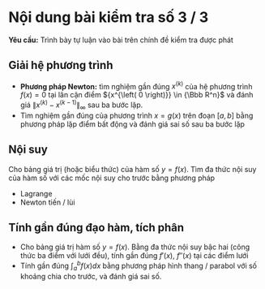 # Nội dung bài kiểm tra số 3 / 3
**Yêu cầu:** Trình bày tự luận vào bài trên chính đề kiểm tra được phát
## Giải hệ phương trình
* **Phương pháp Newton:** tìm nghiệm gần đúng ${x^{\left( k \right)}}$ của hệ phương trình $f(x) = 0$ tại lân cận điểm ${x^{\left( 0 \right)}} \in {\Bbb R^n}$ và đánh giá ${\left\| {{x^{\left( k \right)}} - {x^{\left( {k - 1} \right)}}} \right\|_\infty }$ sau ba bước lặp.
* Tìm nghiệm gần đúng của phương trình $x = g(x)$ trên đoạn $[a, b]$ bằng phương pháp lặp điểm bất động và đánh giá sai số sau ba bước lặp

## Nội suy
Cho bảng giá trị (hoặc biểu thức) của hàm số $y = f(x)$. Tìm đa thức nội suy của hàm số với các mốc nội suy cho trước bằng phương pháp
* Lagrange
* Newton tiến / lùi

## Tính gần đúng đạo hàm, tích phân
* Cho bảng giá trị hàm số $y = f(x)$. Bằng đa thức nội suy bậc hai (công thức ba điểm với lưới đều), tính gần đúng $f'(x)$, $f''(x)$ tại các điểm lưới
* Tính gần đúng $\displaystyle \int_a^b {f\left( x \right)dx}$ bằng phương pháp hình thang / parabol với số khoảng chia cho trước, và đánh giá sai số.


